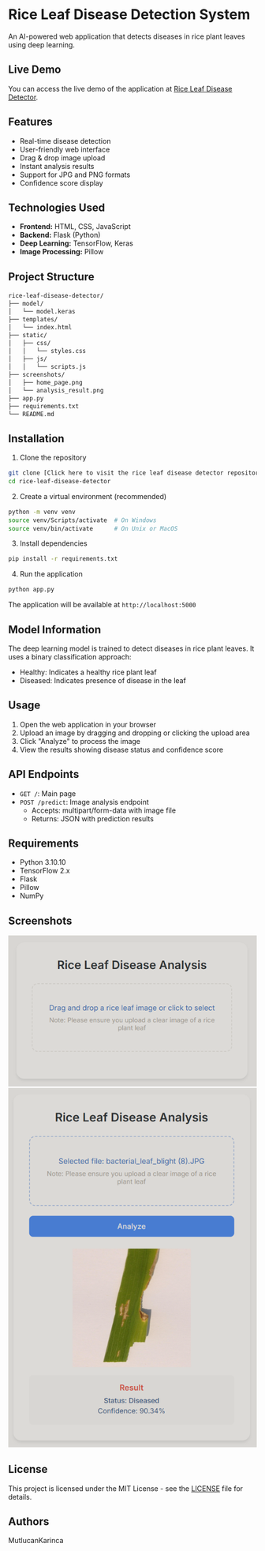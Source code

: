 # Rice Leaf Disease Detection System

An AI-powered web application that detects diseases in rice plant leaves using deep learning.

## Live Demo

You can access the live demo of the application at [Rice Leaf Disease Detector](https://rice-leaf-disease-detector.onrender.com).

## Features

- Real-time disease detection
- User-friendly web interface
- Drag & drop image upload
- Instant analysis results
- Support for JPG and PNG formats
- Confidence score display

## Technologies Used

- **Frontend:** HTML, CSS, JavaScript
- **Backend:** Flask (Python)
- **Deep Learning:** TensorFlow, Keras
- **Image Processing:** Pillow

## Project Structure

```
rice-leaf-disease-detector/
├── model/
│   └── model.keras
├── templates/
│   └── index.html
├── static/
│   ├── css/
│   │   └── styles.css
│   ├── js/
│   │   └── scripts.js
├── screenshots/
│   ├── home_page.png
│   └── analysis_result.png
├── app.py
├── requirements.txt
└── README.md
```

## Installation

1. Clone the repository
```bash
git clone [Click here to visit the rice leaf disease detector repository](https://github.com/MutlucanKarinca/rice-leaf-disease-detector)
cd rice-leaf-disease-detector
```

2. Create a virtual environment (recommended)
```bash
python -m venv venv
source venv/Scripts/activate  # On Windows
source venv/bin/activate      # On Unix or MacOS
```

3. Install dependencies
```bash
pip install -r requirements.txt
```

4. Run the application
```bash
python app.py
```

The application will be available at `http://localhost:5000`

## Model Information

The deep learning model is trained to detect diseases in rice plant leaves. It uses a binary classification approach:
- Healthy: Indicates a healthy rice plant leaf
- Diseased: Indicates presence of disease in the leaf

## Usage

1. Open the web application in your browser
2. Upload an image by dragging and dropping or clicking the upload area
3. Click "Analyze" to process the image
4. View the results showing disease status and confidence score

## API Endpoints

- `GET /`: Main page
- `POST /predict`: Image analysis endpoint
  - Accepts: multipart/form-data with image file
  - Returns: JSON with prediction results

## Requirements

- Python 3.10.10
- TensorFlow 2.x
- Flask
- Pillow
- NumPy

## Screenshots

![Home Page](screenshots/home_page.png)
![Analysis Result](screenshots/analysis_result.png)

## License

This project is licensed under the MIT License - see the [LICENSE](LICENSE) file for details.

## Authors

MutlucanKarinca

